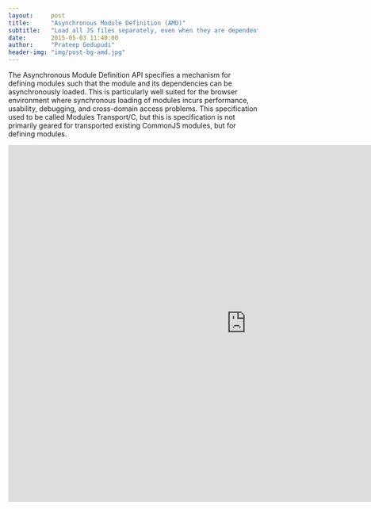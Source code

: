 ```yaml
---
layout:     post
title:      "Asynchronous Module Definition (AMD)"
subtitle:   "Load all JS files separately, even when they are dependent on each other"
date:       2015-05-03 11:40:00
author:     "Prateep Gedupudi"
header-img: "img/post-bg-amd.jpg"
---
```


<p>The Asynchronous Module Definition API specifies a mechanism for defining modules such that the module and its dependencies can be asynchronously loaded. This is particularly well suited for the browser environment where synchronous loading of modules incurs performance, usability, debugging, and cross-domain access problems. This specification used to be called Modules Transport/C, but this is specification is not primarily geared for transported existing CommonJS modules, but for defining modules.</p>
<div class="embed-responsive embed-responsive-16by9">
	<iframe width="960" height="720" src="https://www.youtube.com/embed/VbNIgPGBLRI" frameborder="0" allowfullscreen></iframe>
</div>
